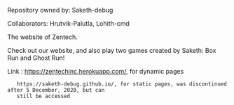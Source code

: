 Repository owned by: Saketh-debug

Collaborators: Hrutvik-Palutla, Lohith-cmd

The website of Zentech.

Check out our website, and also play two games created by Saketh: Box Run and Ghost Run!

Link : https://zentechinc.herokuapp.com/, for dynamic pages
       
       https://saketh-debug.github.io/, for static pages, was discontinued after 5 December, 2020, but can
       still be accessed